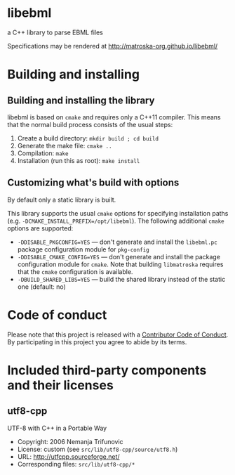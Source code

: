 # libebml
a C++ library to parse EBML files

Specifications may be rendered at http://matroska-org.github.io/libebml/

# Building and installing

## Building and installing the library

libebml is based on `cmake` and requires only a C++11 compiler. This
means that the normal build process consists of the usual steps:

1. Create a build directory: `mkdir build ; cd build`
2. Generate the make file: `cmake ..`
3. Compilation: `make`
4. Installation (run this as root): `make install`

## Customizing what's build with options

By default only a static library is built.

This library supports the usual `cmake` options for specifying
installation paths (e.g. `-DCMAKE_INSTALL_PREFIX=/opt/libebml`). The
following additional `cmake` options are supported:

* `-DDISABLE_PKGCONFIG=YES` — don't generate and install the
  `libebml.pc` package configuration module for `pkg-config`
* `-DDISABLE_CMAKE_CONFIG=YES` — don't generate and install the
  package configuration module for `cmake`. Note that building
  `libmatroska` requires that the `cmake` configuration is available.
* `-DBUILD_SHARED_LIBS=YES` — build the shared library instead of the
  static one (default: no)

# Code of conduct

Please note that this project is released with a [Contributor Code of Conduct](CODE_OF_CONDUCT.md). By participating in this project you agree to abide by its terms.

# Included third-party components and their licenses

## utf8-cpp

UTF-8 with C++ in a Portable Way

  * Copyright: 2006 Nemanja Trifunovic
  * License: custom (see `src/lib/utf8-cpp/source/utf8.h`)
  * URL: http://utfcpp.sourceforge.net/
  * Corresponding files: `src/lib/utf8-cpp/*`
